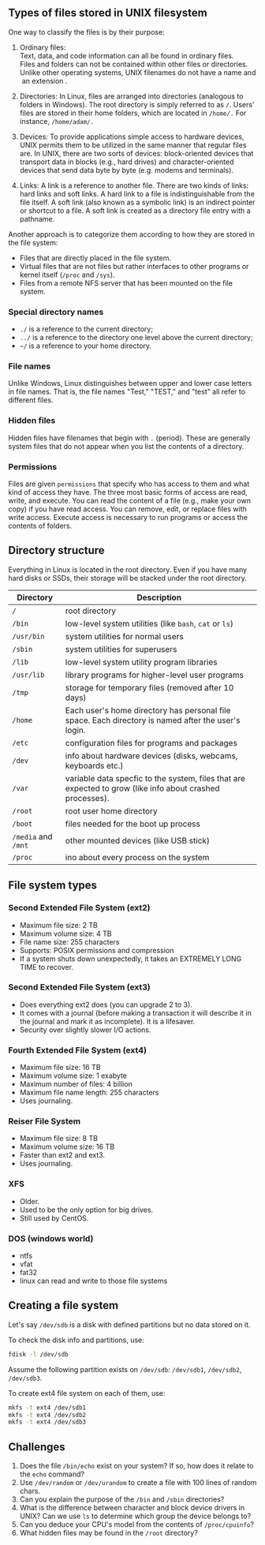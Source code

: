 ## Types of files stored in UNIX filesystem
  
One way to classify the files is by their purpose: 

1. Ordinary files: Text, data, and code information can all be found in ordinary files. 
  Files and folders can not be contained within other files or directories. 
  Unlike other operating systems, UNIX filenames do not have a name and an extension .

1. Directories: In Linux, files are arranged into directories (analogous to folders in Windows). 
  The root directory is simply referred to as `/`.
  Users' files are stored in their home folders, which are located in `/home/.` For instance, `/home/adam/.`

1. Devices: To provide applications simple access to hardware devices, UNIX permits them to be utilized in the same manner that regular files are. In UNIX, there are two sorts of devices: block-oriented devices that transport data in blocks (e.g., hard drives) and character-oriented devices that send data byte by byte (e.g. modems and terminals).

1. Links: A link is a reference to another file. There are two kinds of links: hard links and soft links. A hard link to a file is indistinguishable from the file itself. A soft link (also known as a symbolic link) is an indirect pointer or shortcut to a file. A soft link is created as a directory file entry with a pathname.

Another approach is to categorize them according to how they are stored in the file system: 

* Files that are directly placed in the file system.
* Virtual files that are not files but rather interfaces to other programs or kernel itself (`/proc` and `/sys`).
* Files from a remote NFS server that has been mounted on the file system. 

### Special directory names 

* `./` is a reference to the current directory;
* `../` is a reference  to the directory one level above the current directory; 
* `~/` is a reference  to your home directory.

### File names 
Unlike Windows, Linux distinguishes between upper and lower case letters in file names.
That is, the file names "Test," "TEST," and "test" all refer to different files. 

### Hidden files 
Hidden files have filenames that begin with `.` (period). 
These are generally system files that do not appear when you list the contents of a directory. 

### Permissions
Files are given `permissions` that specify who has access to them and what kind of access they have.
The three most basic forms of access are read, write, and execute. 
You can read the content of a file (e.g., make your own copy) if you have read access. 
You can remove, edit, or replace files with write access.
Execute access is necessary to run programs or access the contents of folders.

## Directory structure

Everything in Linux is located in the root directory. Even if you have many hard disks or SSDs, their storage will be stacked under the root directory. 

| Directory | Description |
| --- | --- |
| `/` | root directory |
| `/bin` | low-level system utilities (like `bash`, `cat` or `ls`) |
| `/usr/bin` | system utilities for normal users |
| `/sbin` | system utilities for superusers |
| `/lib` | low-level system utility program libraries |
| `/usr/lib` | library programs for higher-level user programs |
| `/tmp` | storage for temporary files (removed after 10 days) |
| `/home` | Each user's home directory has personal file space. Each directory is named after the user's login. |
| `/etc` | configuration files for programs and packages |
| `/dev` | info about hardware devices (disks, webcams, keyboards etc.) |
| `/var` | variable data specfic to the system, files that are expected to grow (like info about crashed processes). |
| `/root` | root user home directory |
| `/boot` | files needed for the boot up process |
| `/media` and `/mnt` | other mounted devices (like USB stick) |
| `/proc` | ino about every process on the system |

## File system types

### Second Extended File System (ext2)

* Maximum file size: 2 TB
* Maximum volume size: 4 TB
* File name size: 255 characters
* Supports: POSIX permissions and compression
* If a system shuts down unexpectedly, it takes an EXTREMELY LONG TIME to recover.

### Second Extended File System (ext3)

* Does everything ext2 does (you can upgrade 2 to 3).
* It comes with a journal (before making a transaction it will describe it in the journal and mark it as incomplete). It is a lifesaver.
* Security over slightly slower I/O actions.

### Fourth Extended File System (ext4)

* Maximum file size: 16 TB
* Maximum volume size: 1 exabyte
* Maximum number of files: 4 billion
* Maximum file name length: 255 characters
* Uses journaling.

### Reiser File System 

* Maximum file size: 8 TB
* Maximum volume size: 16 TB
* Faster than ext2 and ext3.
* Uses journaling.

### XFS

* Older.
* Used to be the only option for big drives.
* Still used by CentOS.

### DOS (windows world)

* ntfs
* vfat
* fat32
* linux can read and write to those file systems

## Creating a file system
Let's say `/dev/sdb` is a disk  with defined partitions but no data stored on it.

To check the disk info and partitions, use:

```bash
fdisk -l /dev/sdb 
```

Assume the following partition exists on `/dev/sdb`: `/dev/sdb1`, `/dev/sdb2`, `/dev/sdb3`.

To create ext4 file system on each of them, use:

```bash
mkfs -t ext4 /dev/sdb1
mkfs -t ext4 /dev/sdb2
mkfs -t ext4 /dev/sdb3
```

## Challenges

1. Does the file `/bin/echo` exist on your system? If so, how does it relate to the `echo` command?
1. Use `/dev/random` or `/dev/urandom` to create a file with 100 lines of random chars.
1. Can you explain the purpose of the `/bin` and `/sbin` directories? 
1. What is the difference between character and block device drivers in UNIX? Can we use `ls`  to determine which group the device belongs to?
1. Can you deduce your CPU's model from the contents of `/proc/cpuinfo`? 
1. What hidden files may be found in the `/root` directory? 
